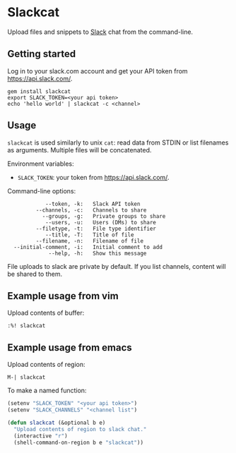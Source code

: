# Slackcat

Upload files and snippets to [Slack](http://slack.com) chat from the
command-line.

## Getting started

Log in to your slack.com account and get your API token from
https://api.slack.com/.

    gem install slackcat
    export SLACK_TOKEN=<your api token>
    echo 'hello world' | slackcat -c <channel>

## Usage

`slackcat` is used similarly to unix `cat`: read data from STDIN or
list filenames as arguments. Multiple files will be concatenated.

Environment variables:

* `SLACK_TOKEN`: your token from https://api.slack.com/.

Command-line options:

```
            --token, -k:   Slack API token
         --channels, -c:   Channels to share
           --groups, -g:   Private groups to share
            --users, -u:   Users (DMs) to share
         --filetype, -t:   File type identifier
            --title, -T:   Title of file
         --filename, -n:   Filename of file
  --initial-comment, -i:   Initial comment to add
             --help, -h:   Show this message
```

File uploads to slack are private by default. If you list channels,
content will be shared to them.

## Example usage from vim

Upload contents of buffer:

`:%! slackcat`

## Example usage from emacs

Upload contents of region:

`M-| slackcat`

To make a named function:

```lisp
(setenv "SLACK_TOKEN" "<your api token>")
(setenv "SLACK_CHANNELS" "<channel list")

(defun slackcat (&optional b e)
  "Upload contents of region to slack chat."
  (interactive "r")
  (shell-command-on-region b e "slackcat"))
```
